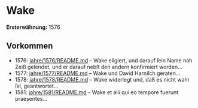 # Wake

**Ersterwähnung:** 1576

## Vorkommen
- 1576: [jahre/1576/README.md](../jahre/1576/README.md) – Wake eligiert,
und darauf ſein Name nah Zeiß geſendet, und er darauf
nebſt den andern konfirmiert worden...
- 1577: [jahre/1577/README.md](../jahre/1577/README.md) – Wake
und David Harniſch geraten...
- 1578: [jahre/1578/README.md](../jahre/1578/README.md) – Wake widerlegt und, daß es nicht
wahr ſei, geantwortet...
- 1581: [jahre/1581/README.md](../jahre/1581/README.md) – Wake
et alii qui eo tempore fuerunt praesentes...
